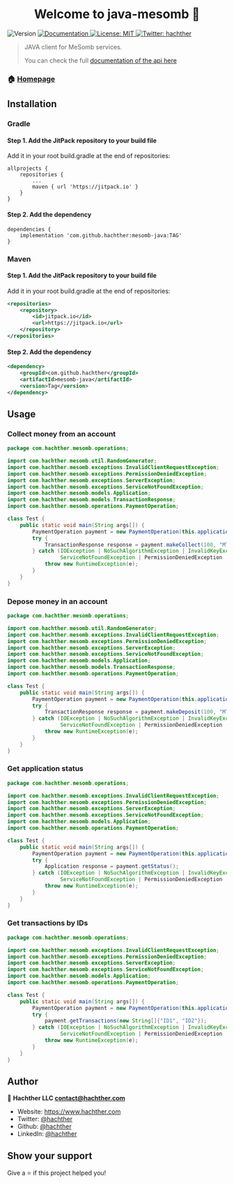 <h1 align="center">Welcome to java-mesomb 👋</h1>
<p>
  <img alt="Version" src="https://img.shields.io/badge/version-1.0.1-blue.svg?cacheSeconds=2592000" />
  <a href="https://mesomb.hachther.com/en/api/v1.1/schema/" target="_blank">
    <img alt="Documentation" src="https://img.shields.io/badge/documentation-yes-brightgreen.svg" />
  </a>
  <a href="#" target="_blank">
    <img alt="License: MIT" src="https://img.shields.io/badge/License-MIT-yellow.svg" />
  </a>
  <a href="https://twitter.com/hachther" target="_blank">
    <img alt="Twitter: hachther" src="https://img.shields.io/twitter/follow/hachther.svg?style=social" />
  </a>
</p>

> JAVA client for MeSomb services.
> 
> You can check the full [documentation of the api here](https://mesomb.hachther.com/en/api/v1.1/schema/)

### 🏠 [Homepage](https://mesomb.com)

## Installation

### Gradle

#### Step 1. Add the JitPack repository to your build file

Add it in your root build.gradle at the end of repositories:
```Gradle
allprojects {
    repositories {
        ...
        maven { url 'https://jitpack.io' }
    }
}
```

#### Step 2. Add the dependency

```Gradle
dependencies {
    implementation 'com.github.hachther:mesomb-java:TAG'
}
```

### Maven

#### Step 1. Add the JitPack repository to your build file

Add it in your root build.gradle at the end of repositories:
```XML
<repositories>
    <repository>
        <id>jitpack.io</id>
        <url>https://jitpack.io</url>
    </repository>
</repositories>
```

#### Step 2. Add the dependency

```XML
<dependency>
    <groupId>com.github.hachther</groupId>
    <artifactId>mesomb-java</artifactId>
    <version>Tag</version>
</dependency>
```

## Usage

### Collect money from an account

```JAVA
package com.hachther.mesomb.operations;

import com.hachther.mesomb.util.RandomGenerator;
import com.hachther.mesomb.exceptions.InvalidClientRequestException;
import com.hachther.mesomb.exceptions.PermissionDeniedException;
import com.hachther.mesomb.exceptions.ServerException;
import com.hachther.mesomb.exceptions.ServiceNotFoundException;
import com.hachther.mesomb.models.Application;
import com.hachther.mesomb.models.TransactionResponse;
import com.hachther.mesomb.operations.PaymentOperation;

class Test {
    public static void main(String args[]) {
        PaymentOperation payment = new PaymentOperation(this.applicationKey, this.accessKey, this.secretKey);
        try {
            TransactionResponse response = payment.makeCollect(100, "MTN", "677550203", new Date(), RandomGenerator.nonce());
        } catch (IOException | NoSuchAlgorithmException | InvalidKeyException | ServerException |
                 ServiceNotFoundException | PermissionDeniedException | InvalidClientRequestException e) {
            throw new RuntimeException(e);
        }
    }
}
```

### Depose money in an account

```JAVA
package com.hachther.mesomb.operations;

import com.hachther.mesomb.util.RandomGenerator;
import com.hachther.mesomb.exceptions.InvalidClientRequestException;
import com.hachther.mesomb.exceptions.PermissionDeniedException;
import com.hachther.mesomb.exceptions.ServerException;
import com.hachther.mesomb.exceptions.ServiceNotFoundException;
import com.hachther.mesomb.models.Application;
import com.hachther.mesomb.models.TransactionResponse;
import com.hachther.mesomb.operations.PaymentOperation;

class Test {
    public static void main(String args[]) {
        PaymentOperation payment = new PaymentOperation(this.applicationKey, this.accessKey, this.secretKey);
        try {
            TransactionResponse response = payment.makeDeposit(100, "MTN", "677550203", new Date(), RandomGenerator.nonce());
        } catch (IOException | NoSuchAlgorithmException | InvalidKeyException | ServerException |
                 ServiceNotFoundException | PermissionDeniedException | InvalidClientRequestException e) {
            throw new RuntimeException(e);
        }
    }
}
```

### Get application status

```JAVA
package com.hachther.mesomb.operations;

import com.hachther.mesomb.exceptions.InvalidClientRequestException;
import com.hachther.mesomb.exceptions.PermissionDeniedException;
import com.hachther.mesomb.exceptions.ServerException;
import com.hachther.mesomb.exceptions.ServiceNotFoundException;
import com.hachther.mesomb.models.Application;
import com.hachther.mesomb.operations.PaymentOperation;

class Test {
    public static void main(String args[]) {
        PaymentOperation payment = new PaymentOperation(this.applicationKey, this.accessKey, this.secretKey);
        try {
            Application response = payment.getStatus();
        } catch (IOException | NoSuchAlgorithmException | InvalidKeyException | ServerException |
                 ServiceNotFoundException | PermissionDeniedException | InvalidClientRequestException e) {
            throw new RuntimeException(e);
        }
    }
}
```

### Get transactions by IDs

```JAVA
package com.hachther.mesomb.operations;

import com.hachther.mesomb.exceptions.InvalidClientRequestException;
import com.hachther.mesomb.exceptions.PermissionDeniedException;
import com.hachther.mesomb.exceptions.ServerException;
import com.hachther.mesomb.exceptions.ServiceNotFoundException;
import com.hachther.mesomb.models.Application;
import com.hachther.mesomb.operations.PaymentOperation;

class Test {
    public static void main(String args[]) {
        PaymentOperation payment = new PaymentOperation(this.applicationKey, this.accessKey, this.secretKey);
        try {
            payment.getTransactions(new String[]{"ID1", "ID2"});
        } catch (IOException | NoSuchAlgorithmException | InvalidKeyException | ServerException |
                 ServiceNotFoundException | PermissionDeniedException | InvalidClientRequestException e) {
            throw new RuntimeException(e);
        }
    }
}
```


## Author

👤 **Hachther LLC <contact@hachther.com>**

* Website: https://www.hachther.com
* Twitter: [@hachther](https://twitter.com/hachther)
* Github: [@hachther](https://github.com/hachther)
* LinkedIn: [@hachther](https://linkedin.com/in/hachther)

## Show your support

Give a ⭐️ if this project helped you!
